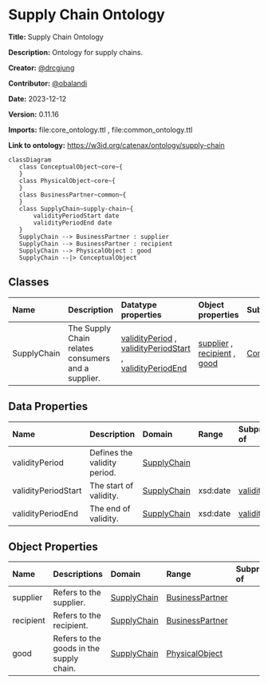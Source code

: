 



# Supply Chain Ontology


**Title:**  Supply Chain Ontology

**Description:**  Ontology for supply chains.

**Creator:**  [@drcgjung](https://github.com/drcgjung)

**Contributor:**  [@obalandi](https://github.com/obalandi)

**Date:**  2023-12-12

**Version:**  0.11.16

**Imports:**  file:core_ontology.ttl , file:common_ontology.ttl 

**Link to ontology:**  https://w3id.org/catenax/ontology/supply-chain  


```mermaid
classDiagram 
   class ConceptualObject~core~{
   } 
   class PhysicalObject~core~{
   } 
   class BusinessPartner~common~{
   } 
   class SupplyChain~supply-chain~{
       validityPeriodStart date
       validityPeriodEnd date
   } 
   SupplyChain --> BusinessPartner : supplier
   SupplyChain --> BusinessPartner : recipient
   SupplyChain --> PhysicalObject : good
   SupplyChain --|> ConceptualObject

```  

## Classes
  

|Name|Description|Datatype properties|Object properties|Subclass of|
| :--- | :--- | :--- | :--- | :--- |
|<span id="SupplyChain">SupplyChain</span>|The Supply Chain relates consumers and a supplier.|[validityPeriod](#validityPeriod) , [validityPeriodStart](#validityPeriodStart) , [validityPeriodEnd](#validityPeriodEnd) |[supplier](#supplier) , [recipient](#recipient) , [good](#good) |[ConceptualObject](./core_ontology.md#ConceptualObject) |

## Data Properties
  

|Name|Description|Domain|Range|Subproperty of|
| :--- | :--- | :--- | :--- | :--- |
|<span id="validityPeriod">validityPeriod</span>|Defines the validity period.|[SupplyChain](#SupplyChain) |||
|<span id="validityPeriodStart">validityPeriodStart</span>|The start of validity.|[SupplyChain](#SupplyChain) |xsd:date |[validityPeriod](#validityPeriod) |
|<span id="validityPeriodEnd">validityPeriodEnd</span>|The end of validity.|[SupplyChain](#SupplyChain) |xsd:date |[validityPeriod](#validityPeriod) |

## Object Properties
  

|Name|Descriptions|Domain|Range|Subproperty of|
| :--- | :--- | :--- | :--- | :--- |
|<span id="supplier">supplier</span>|Refers to the supplier.|[SupplyChain](#SupplyChain) |[BusinessPartner](./common_ontology.md#BusinessPartner) ||
|<span id="recipient">recipient</span>|Refers to the recipient.|[SupplyChain](#SupplyChain) |[BusinessPartner](./common_ontology.md#BusinessPartner) ||
|<span id="good">good</span>|Refers to the goods in the supply chain.|[SupplyChain](#SupplyChain) |[PhysicalObject](./core_ontology.md#PhysicalObject) ||
